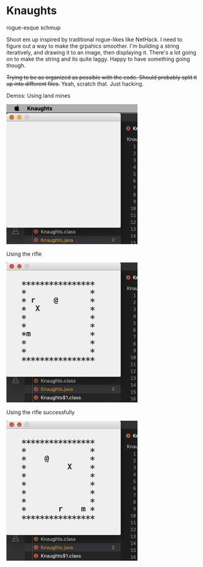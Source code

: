 # Knaughts
 rogue-esque schmup
 
 Shoot em up inspired by traditional rogue-likes like NetHack. I need to figure out a way to make the grpahics 
 smoother. I'm building a string iteratively, and drawing it to an image, then displaying it. There's a lot going 
 on to make the string and its quite laggy. Happy to have something going though. 
 
 ~~Trying to be as organized as possible with the code. Should probably split it up into different files.~~ Yeah,
 scratch that. Just hacking.
 
 Demos:
 Using land mines
 
 ![Using land mines GIF](knaughts_demo.gif)
 
 Using the rifle
 
 ![Using the rifle GIF](knaughts_demo3.gif)
 
 Using the rifle successfully
 
 ![Using the rifle successfully GIF](knaughts_demo2.gif)
 

